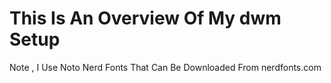 # This Is An Overview Of My dwm Setup
Note , I Use Noto Nerd Fonts That Can Be Downloaded From nerdfonts.com
